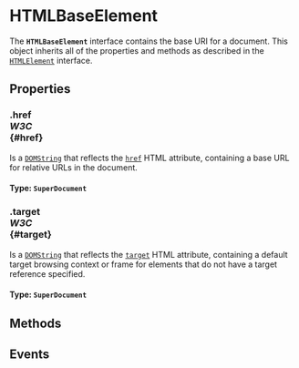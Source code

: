 # HTMLBaseElement

<div class='overview'>The <strong><code>HTMLBaseElement</code></strong> interface contains the base URI&nbsp;for a document. This object inherits all of the properties and methods as described in the <a href="/en-US/docs/Web/API/HTMLElement" title="The HTMLElement interface represents any HTML element. Some elements directly implement this interface, while others implement it via an interface that inherits it."><code>HTMLElement</code></a> interface.</div>

## Properties

### .href <div class="specs"><i>W3C</i></div> {#href}

Is a <a href="/en-US/docs/Web/API/DOMString" title="DOMString is a UTF-16 String. As JavaScript already uses such strings, DOMString is mapped directly to a String."><code>DOMString</code></a> that reflects the <code><a href="/en-US/docs/Web/HTML/Element/base#attr-href">href</a></code> HTML attribute, containing a base URL for relative URLs in the document.

#### **Type**: `SuperDocument`

### .target <div class="specs"><i>W3C</i></div> {#target}

Is a <a href="/en-US/docs/Web/API/DOMString" title="DOMString is a UTF-16 String. As JavaScript already uses such strings, DOMString is mapped directly to a String."><code>DOMString</code></a> that reflects the <code><a href="/en-US/docs/Web/HTML/Element/base#attr-target">target</a></code> HTML attribute, containing a default target browsing context or frame for elements that do not have a target reference specified.

#### **Type**: `SuperDocument`

## Methods

## Events

